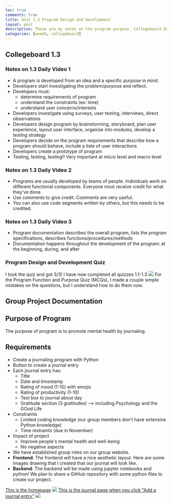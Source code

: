 ```yaml
---
toc: true
comments: true
title: Unit 1.3 Program Design and Development
layout: post
description: These are my notes on the program purpose, Collegeboard Unit 1.3. I also have my documentation for my project.
categories: [week6, collegeboard]
---
```


## Collegeboard 1.3

### Notes on 1.3 Daily Video 1
- A program is developed from an idea and a specific purpose in mind.
- Developers start investigating the problem/purpose and reflect.
- Developers must:
    - determine requirements of program
    - understand the constraints (ex: time)
    - understand user concerns/interests
- Developers investigate using surveys, user testing, interviews, direct observations
- Developers design program by brainstorming, storyboard, plan user experience, layout user interface, organize into modules, develop a testing strategy
- Developers decide on the program requirements that describe how a program should behave, include a liste of user interactions
- Developers create a prototype of program
- Testing, testing, testing!! Very important at micro level and macro level

### Notes on 1.3 Daily Video 2
- Programs are usually developed by teams of people. Individuals work on different functional components. Everyone msut receive credit for what they've done.
- Use comments to give credit. Comments are very useful.
- You can also use code segments written by others, but this needs to be credited.

### Notes on 1.3 Daily Video 3
- Program documentation describes the overall program, lists the program specifications, describes functions/procedures/methods
- Documentation happens throughout the development of the program: at the beginning, during, and after

### Program Design and Development Quiz
I took the quiz and got 3/3!
I have now completed all quizzes 1.1-1.3
<img src="{{site.baseurl}}/images/week6quiz.jpg">
For the Program Function and Purpose Quiz (MCQs), I made a couple simple mistakes on the questions, but I understand how to do them now.

## Group Project Documentation

## Purpose of Program
The purpose of program is to promote mental health by journaling.

## Requirements
- Create a journaling program with Python
- Button to create a journal entry
- Each journal entry has:
    - Title
    - Date and timestamp
    - Rating of mood (1-10) with emojis
    - Rating of productivity (1-10)
    - Text box to journal about day
    - Gratitude section (3 gratitudes) --> including Psychology and the GOod Life
- Constraints
    - Limited coding knowledge (our group members don't have extensive Python knowledge)
    - Time restraints (due in November)
- Impact of project
    - Improve people's mental health and well-being
    - No negative aspects
- We have established group roles on our group website.
- **Frontend**: The frontend will have a nice aesthetic layout. Here are some images drawing that I created that our journal will look like.
- **Backend**: The backend will be made using jupyter notebooks and python! We plan to share a GitHub repository with some python files to create our project.

<u>This is the homepage</u>
<img src="{{site.baseurl}}/images/week6project1.jpg">
<u>This is the journal page when you click "Add a journal entry"</u>
<img src="{{site.baseurl}}/images/week6project2.jpg">